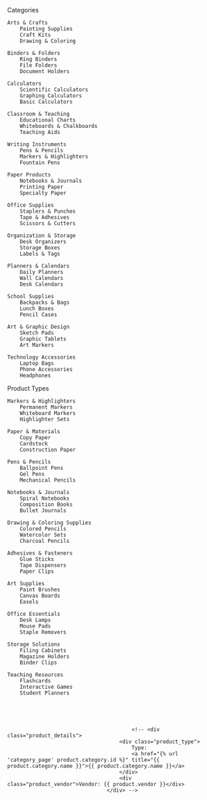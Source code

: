 Categories

    Arts & Crafts
        Painting Supplies
        Craft Kits
        Drawing & Coloring

    Binders & Folders
        Ring Binders
        File Folders
        Document Holders

    Calculators
        Scientific Calculators
        Graphing Calculators
        Basic Calculators

    Classroom & Teaching
        Educational Charts
        Whiteboards & Chalkboards
        Teaching Aids

    Writing Instruments
        Pens & Pencils
        Markers & Highlighters
        Fountain Pens

    Paper Products
        Notebooks & Journals
        Printing Paper
        Specialty Paper

    Office Supplies
        Staplers & Punches
        Tape & Adhesives
        Scissors & Cutters

    Organization & Storage
        Desk Organizers
        Storage Boxes
        Labels & Tags

    Planners & Calendars
        Daily Planners
        Wall Calendars
        Desk Calendars

    School Supplies
        Backpacks & Bags
        Lunch Boxes
        Pencil Cases

    Art & Graphic Design
        Sketch Pads
        Graphic Tablets
        Art Markers

    Technology Accessories
        Laptop Bags
        Phone Accessories
        Headphones



Product Types

    Markers & Highlighters
        Permanent Markers
        Whiteboard Markers
        Highlighter Sets

    Paper & Materials
        Copy Paper
        Cardstock
        Construction Paper

    Pens & Pencils
        Ballpoint Pens
        Gel Pens
        Mechanical Pencils

    Notebooks & Journals
        Spiral Notebooks
        Composition Books
        Bullet Journals

    Drawing & Coloring Supplies
        Colored Pencils
        Watercolor Sets
        Charcoal Pencils

    Adhesives & Fasteners
        Glue Sticks
        Tape Dispensers
        Paper Clips

    Art Supplies
        Paint Brushes
        Canvas Boards
        Easels

    Office Essentials
        Desk Lamps
        Mouse Pads
        Staple Removers

    Storage Solutions
        Filing Cabinets
        Magazine Holders
        Binder Clips

    Teaching Resources
        Flashcards
        Interactive Games
        Student Planners





                                            <!-- <div class="product_details">
                                        <div class="product_type">
                                            Type: 
                                            <a href="{% url 'category_page' product.category.id %}" title="{{ product.category.name }}">{{ product.category.name }}</a>
                                        </div>
                                        <div class="product_vendor">Vendor: {{ product.vendor }}</div>
                                    </div> -->